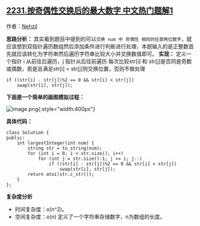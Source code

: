 ## [2231.按奇偶性交换后的最大数字 中文热门题解1](https://leetcode.cn/problems/largest-number-after-digit-swaps-by-parity/solutions/100000/by-nehzil-d910)

作者：[Nehzil](https://leetcode.cn/u/Nehzil)

**思路分析：**
其实看到题目中提到的可以`交换 num 中 奇偶性 相同的任意两位数字`，就应该想到双指针遍历数组然后添加条件进行判断进行处理，本题输入的是正整数首先就应该转化为字符串然后遍历字符串比较大小并交换数值即可。
**实现：**
定义一个指针 i 从前往后遍历，j 指针从后往前遍历 每次比较str[i] 和 str[j]是否同是奇数或偶数，若是且满足str[i] < str[j]则交换位置，否则不做处理
```
if ((str[i] - str[j])%2 == 0 && str[i] < str[j]) 
    swap(str[i], str[j]);
```
**下面是一个简单的画图模拟过程：**

![image.png](https://pic.leetcode-cn.com/1649575894-pNbvZd-image.png){:style="width:400px"}

**具体代码：**
```
class Solution {
public:
    int largestInteger(int num) {
        string str = to_string(num);
        for (int i = 0; i < str.size(); i++) 
            for (int j = str.size()-1; j >= i; j--) 
                if ((str[i] - str[j])%2 == 0 && str[i] < str[j]) 
                    swap(str[i], str[j]);
        return atoi(str.c_str());       
    }
};
```
**复杂度分析**
- 时间复杂度：o(n^2)。
- 空间复杂度：o(n) 定义了一个字符串存储数字，n为数组的长度。
